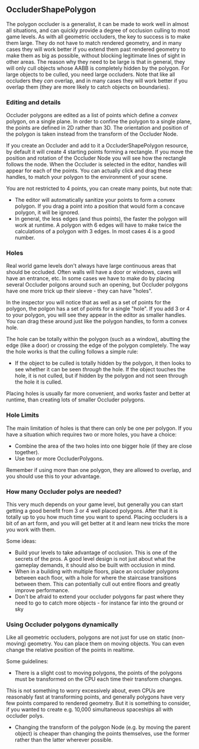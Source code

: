 ## OccluderShapePolygon
The polygon occluder is a generalist, it can be made to work well in almost all situations, and can quickly provide a degree of occlusion culling to most game levels.
As with all geometric occluders, the key to success is to make them large. They do not have to match rendered geometry, and in many cases they will work better if you extend them past rendered geometry to make them as big as possible, without blocking legitimate lines of sight in other areas. The reason why they need to be large is that in general, they will only cull objects whose AABB is completely hidden by the polygon. For large objects to be culled, you need large occluders.
Note that like all occluders they *can* overlap, and in many cases they will work better if you overlap them (they are more likely to catch objects on boundaries).

### Editing and details
Occluder polygons are edited as a list of points which define a _convex_ polygon, on a single plane. In order to confine the polygon to a single plane, the points are defined in 2D rather than 3D. The orientation and position of the polygon is taken instead from the transform of the Occluder Node.

If you create an Occluder and add to it a OccluderShapePolygon resource, by default it will create 4 starting points forming a rectangle. If you move the position and rotation of the Occluder Node you will see how the rectangle follows the node. When the Occluder is selected in the editor, handles will appear for each of the points. You can actually click and drag these handles, to match your polygon to the environment of your scene.

You are not restricted to 4 points, you can create many points, but note that:
* The editor will automatically sanitize your points to form a convex polygon. If you drag a point into a position that would form a concave polygon, it will be ignored.
* In general, the less edges (and thus points), the faster the polygon will work at runtime. A polygon with 6 edges will have to make twice the calculations of a polygon with 3 edges. In most cases 4 is a good number.

### Holes
Real world game levels don't always have large continuous areas that should be occluded. Often walls will have a door or windows, caves will have an entrance, etc. In some cases we have to make do by placing several Occluder polgons around such an opening, but Occluder polygons have one more trick up their sleeve - they can have "holes".

In the inspector you will notice that as well as a set of points for the polygon, the polgon has a set of points for a single "hole". If you add 3 or 4 to your polygon, you will see they appear in the editor as smaller handles. You can drag these around just like the polygon handles, to form a convex hole.

The hole can be totally within the polygon (such as a window), abutting the edge (like a door) or crossing the edge of the polygon completely. The way the hole works is that the culling follows a simple rule:
* If the object to be culled is totally hidden by the polygon, it then looks to see whether it can be seen _through_ the hole. If the object touches the hole, it is not culled, but if hidden by the polygon and not seen through the hole it is culled.

Placing holes is usually far more convenient, and works faster and better at runtime, than creating lots of smaller Occluder polygons.

### Hole Limits
The main limitation of holes is that there can only be one per polygon. If you have a situation which requires two or more holes, you have a choice:
* Combine the area of the two holes into one bigger hole (if they are close together).
* Use two or more OccluderPolygons.

Remember if using more than one polygon, they are allowed to overlap, and you should use this to your advantage.

### How many Occluder polys are needed?
This very much depends on your game level, but generally you can start getting a good benefit from 3 or 4 well placed polygons. After that it is totally up to you how much time you want to spend.
Placing occluders is a bit of an art form, and you will get better at it and learn new tricks the more you work with them.

Some ideas:
* Build your levels to take advantage of occlusion.
This is one of the secrets of the pros. A good level design is not just about what the gameplay demands, it should also be built with occlusion in mind.
* When in a building with multiple floors, place an occluder polygons between each floor, with a hole for where the staircase transitions between them. This can potentially cull out entire floors and greatly improve performance.
* Don't be afraid to extend your occluder polygons far past where they need to go to catch more objects - for instance far into the ground or sky

### Using Occluder polygons dynamically
Like all geometric occluders, polygons are not just for use on static (non-moving) geometry. You can place them on moving objects. You can even change the relative position of the points in realtime.

Some guidelines:
* There is a slight cost to moving polygons, the points of the polygons must be transformed on the CPU each time their transform changes.

This is not something to worry excessively about, even CPUs are reasonably fast at transforming points, and generally polygons have very few points compared to rendered geometry. But it is something to consider, if you wanted to create e.g. 10,000 simultaneous spaceships all with occluder polys.

* Changing the transform of the polygon Node (e.g. by moving the parent object) is cheaper than changing the points themselves, use the former rather than the latter wherever possible.
